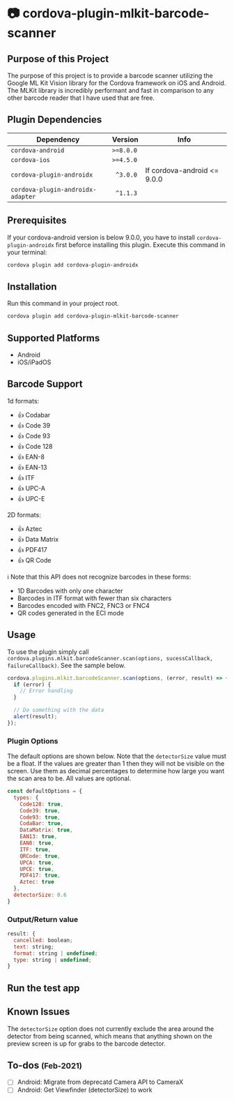 # :camera: cordova-plugin-mlkit-barcode-scanner

## Purpose of this Project

The purpose of this project is to provide a barcode scanner utilizing the Google ML Kit Vision library for the Cordova framework on iOS and Android. The MLKit library is incredibly performant and fast in comparison to any other barcode reader that I have used that are free.

## Plugin Dependencies

Dependency | Version | Info
---------- | ------- | --------
`cordova-android` | `>=8.0.0`
`cordova-ios` | `>=4.5.0`
`cordova-plugin-androidx` | ` ^3.0.0` | If cordova-android <= 9.0.0
`cordova-plugin-androidx-adapter` | ` ^1.1.3`

## Prerequisites

If your cordova-android version is below 9.0.0, you have to install `cordova-plugin-androidx` first beforce installing this plugin. Execute this command in your terminal:
```bash
cordova plugin add cordova-plugin-androidx
```
## Installation

Run this command in your project root.
```bash
cordova plugin add cordova-plugin-mlkit-barcode-scanner
```

## Supported Platforms

- Android
- iOS/iPadOS

## Barcode Support

1d formats:
- :+1: Codabar
- :+1: Code 39
- :+1: Code 93
- :+1: Code 128
- :+1: EAN-8
- :+1: EAN-13
- :+1: ITF
- :+1: UPC-A
- :+1: UPC-E

2D formats:
- :+1: Aztec
- :+1: Data Matrix
- :+1: PDF417
- :+1: QR Code

:information_source: Note that this API does not recognize barcodes in these forms:
- 1D Barcodes with only one character
- Barcodes in ITF format with fewer than six characters
- Barcodes encoded with FNC2, FNC3 or FNC4
- QR codes generated in the ECI mode

## Usage

To use the plugin simply call `cordova.plugins.mlkit.barcodeScanner.scan(options, sucessCallback, failureCallback)`. See the sample below.

```javascript
cordova.plugins.mlkit.barcodeScanner.scan(options, (error, result) => {
  if (error) {
    // Error handling
  }

  // Do something with the data
  alert(result);
});
```

### Plugin Options

The default options are shown below. Note that the `detectorSize` value must be a float. If the values are greater than 1 then they will not be visible on the screen. Use them as decimal percentages to determine how large you want the scan area to be. All values are optional.

```javascript
const defaultOptions = {
  types: {
    Code128: true,
    Code39: true,
    Code93: true,
    CodaBar: true,
    DataMatrix: true,
    EAN13: true,
    EAN8: true,
    ITF: true,
    QRCode: true,
    UPCA: true,
    UPCE: true,
    PDF417: true,
    Aztec: true
  },
  detectorSize: 0.6
}
```

### Output/Return value

```javascript
result: {
  cancelled: boolean;
  text: string;
  format: string | undefined;
  type: string | undefined;
}
```

## Run the test app

## Known Issues

The `detectorSize` option does not currently exclude the area around the detector from being scanned, which means that anything shown on the preview screen is up for grabs to the barcode detector.

## To-dos <small>(Feb-2021)</small>

- [ ] Android: Migrate from deprecatd Camera API to CameraX
- [ ] Android: Get Viewfinder (detectorSize) to work
